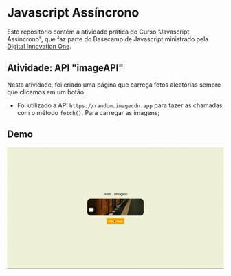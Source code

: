 # Javascript Assíncrono

Este repositório contém a atividade prática do Curso "Javascript Assíncrono", que faz parte do Basecamp de Javascript ministrado pela [Digital Innovation One](https://digitalinnovation.one/).

## Atividade: API "imageAPI"

Nesta atividade, foi criado uma página que carrega fotos aleatórias sempre que clicamos em um botão.

- Foi utilizado a API `https://random.imagecdn.app` para fazer as chamadas com o método `fetch()`. Para carregar as imagens;

## Demo

![catAPI](./api-images.gif)